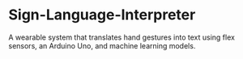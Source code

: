 # Sign-Language-Interpreter
A wearable system that translates hand gestures into text using flex sensors, an Arduino Uno, and machine learning models.
